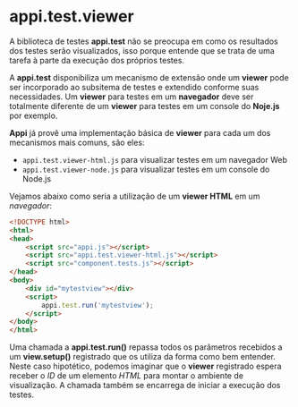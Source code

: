 # appi.test.viewer

A biblioteca de testes __appi.test__ não se preocupa em como os resultados dos testes serão visualizados, isso porque entende que se trata de uma tarefa à parte da execução dos próprios testes.

A __appi.test__ disponibiliza um mecanismo de extensão onde um __viewer__ pode ser incorporado ao subsitema de testes e extendido conforme suas necessidades. Um __viewer__ para testes em um __navegador__ deve ser totalmente diferente de um __viewer__ para testes em um console do __Noje.js__ por exemplo.

__Appi__ já provê uma implementação básica de **viewer** para cada um dos mecanismos mais comuns, são eles:

- `appi.test.viewer-html.js` para visualizar testes em um navegador Web
- `appi.test.viewer-node.js` para visualizar testes em um console do Node.js

Vejamos abaixo como seria a utilização de um __viewer HTML__ em um _navegador_:
```html
<!DOCTYPE html>
<html>
<head>
    <script src="appi.js"></script>
    <script src="appi.test.viewer-html.js"></script>
    <script src="component.tests.js"></script>
</head>
<body>
    <div id="mytestview"></div>
    <script>
        appi.test.run('mytestview');
    </script>
</body>
</html>
```

Uma chamada a __appi.test.run()__ repassa todos os parâmetros recebidos a um __view.setup()__ registrado que os utiliza da forma como bem entender. Neste caso hipotético, podemos imaginar que o __viewer__ registrado espera receber o _ID_ de um elemento _HTML_ para montar o ambiente de visualização. A chamada também se encarrega de iniciar a execução dos testes.
